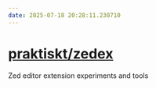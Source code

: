 ```yaml
---
date: 2025-07-18 20:28:11.230710
---
```


# [praktiskt/zedex](https://github.com/praktiskt/zedex)

Zed editor extension experiments and tools